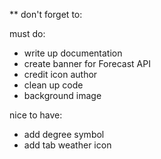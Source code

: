 ** don't forget to:

must do:
- write up documentation
- create banner for Forecast API
- credit icon author
- clean up code
- background image

nice to have:
- add degree symbol
- add tab weather icon
